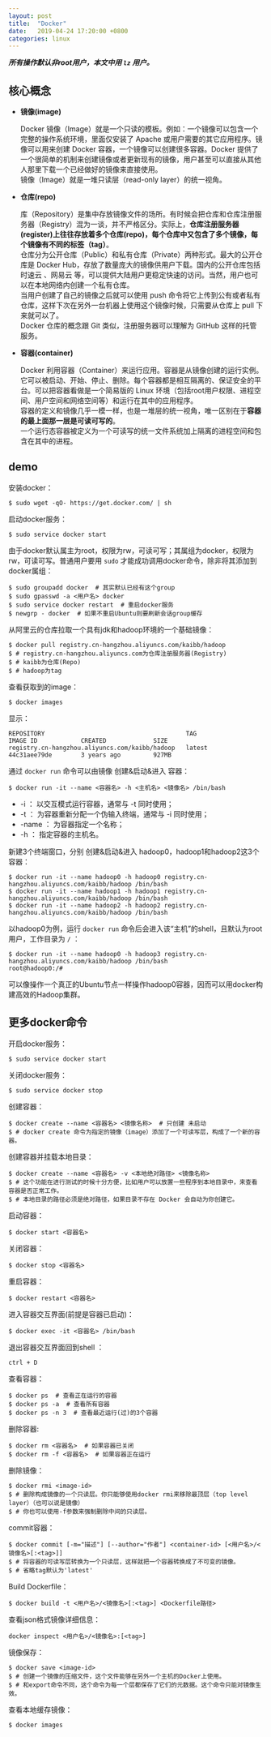 ```yaml
---
layout: post
title:  "Docker"
date:   2019-04-24 17:20:00 +0800
categories: linux
---
```

***所有操作默认非root用户，本文中用 `lz` 用户。***

## 核心概念

- **镜像(image)**  

  Docker 镜像（Image）就是一个只读的模板。例如：一个镜像可以包含一个完整的操作系统环境，里面仅安装了 Apache 或用户需要的其它应用程序。镜像可以用来创建 Docker 容器，一个镜像可以创建很多容器。Docker 提供了一个很简单的机制来创建镜像或者更新现有的镜像，用户甚至可以直接从其他人那里下载一个已经做好的镜像来直接使用。  
  镜像（Image）就是一堆只读层（read-only layer）的统一视角。

- **仓库(repo)**  
  
  库（Repository）是集中存放镜像文件的场所。有时候会把仓库和仓库注册服务器（Registry）混为一谈，并不严格区分。实际上，**仓库注册服务器(register)上往往存放着多个仓库(repo)，每个仓库中又包含了多个镜像，每个镜像有不同的标签（tag）**。  
  仓库分为公开仓库（Public）和私有仓库（Private）两种形式。最大的公开仓库是 Docker Hub，存放了数量庞大的镜像供用户下载。国内的公开仓库包括 时速云 、网易云 等，可以提供大陆用户更稳定快速的访问。当然，用户也可以在本地网络内创建一个私有仓库。  
  当用户创建了自己的镜像之后就可以使用 push 命令将它上传到公有或者私有仓库，这样下次在另外一台机器上使用这个镜像时候，只需要从仓库上 pull 下来就可以了。  
  Docker 仓库的概念跟 Git 类似，注册服务器可以理解为 GitHub 这样的托管服务。

- **容器(container)**  
  
  Docker 利用容器（Container）来运行应用。容器是从镜像创建的运行实例。它可以被启动、开始、停止、删除。每个容器都是相互隔离的、保证安全的平台。可以把容器看做是一个简易版的 Linux 环境（包括root用户权限、进程空间、用户空间和网络空间等）和运行在其中的应用程序。  
  容器的定义和镜像几乎一模一样，也是一堆层的统一视角，唯一区别在于**容器的最上面那一层是可读可写的**。  
  一个运行态容器被定义为一个可读写的统一文件系统加上隔离的进程空间和包含在其中的进程。

## demo

安装docker：

```shell
$ sudo wget -qO- https://get.docker.com/ | sh
```

启动docker服务：

```shell
$ sudo service docker start
```

由于docker默认属主为root，权限为rw，可读可写；其属组为docker，权限为rw，可读可写。普通用户要用 `sudo` 才能成功调用docker命令，除非将其添加到docker属组：

```shell
$ sudo groupadd docker  # 其实默认已经有这个group
$ sudo gpasswd -a <用户名> docker
$ sudo service docker restart  # 重启docker服务
$ newgrp - docker  # 如果不重启Ubuntu则要刷新会话group缓存
```

从阿里云的仓库拉取一个具有jdk和hadoop环境的一个基础镜像：

```shell
$ docker pull registry.cn-hangzhou.aliyuncs.com/kaibb/hadoop
$ # registry.cn-hangzhou.aliyuncs.com为仓库注册服务器(Registry)
$ # kaibb为仓库(Repo)
$ # hadoop为tag
```

查看获取到的image：

```shell
$ docker images
```

显示：
```shell
REPOSITORY                                       TAG                 IMAGE ID            CREATED             SIZE
registry.cn-hangzhou.aliyuncs.com/kaibb/hadoop   latest              44c31aee79de        3 years ago         927MB
```
 
通过 `docker run` 命令可以由镜像 创建&启动&进入 容器：

```shell
$ docker run -it --name <容器名> -h <主机名> <镜像名> /bin/bash
```

- -i ： 以交互模式运行容器，通常与 -t 同时使用；
- -t ： 为容器重新分配一个伪输入终端，通常与 -i 同时使用；
- -name ： 为容器指定一个名称；
- -h ： 指定容器的主机名。

新建3个终端窗口，分别 创建&启动&进入 hadoop0，hadoop1和hadoop2这3个容器：

```shell
$ docker run -it --name hadoop0 -h hadoop0 registry.cn-hangzhou.aliyuncs.com/kaibb/hadoop /bin/bash
$ docker run -it --name hadoop1 -h hadoop1 registry.cn-hangzhou.aliyuncs.com/kaibb/hadoop /bin/bash
$ docker run -it --name hadoop2 -h hadoop2 registry.cn-hangzhou.aliyuncs.com/kaibb/hadoop /bin/bash
```
以hadoop0为例，运行 `docker run` 命令后会进入该“主机”的shell，且默认为root用户，工作目录为 `/` ：

```shell
$ docker run -it --name hadoop0 -h hadoop3 registry.cn-hangzhou.aliyuncs.com/kaibb/hadoop /bin/bash
root@hadoop0:/#
```

可以像操作一个真正的Ubuntu节点一样操作hadoop0容器，因而可以用docker构建高效的Hadoop集群。

## 更多docker命令

开启docker服务：

```shell
$ sudo service docker start
```

关闭docker服务：

```shell
$ sudo service docker stop
```

创建容器：

```shell
$ docker create --name <容器名> <镜像名称>  # 只创建 未启动
$ # docker create 命令为指定的镜像（image）添加了一个可读写层，构成了一个新的容器。
```

创建容器并挂载本地目录：
```shell
$ docker create --name <容器名> -v <本地绝对路径> <镜像名称>
$ # 这个功能在进行测试的时候十分方便，比如用户可以放置一些程序到本地目录中，来查看容器是否正常工作。
$ # 本地目录的路径必须是绝对路径，如果目录不存在 Docker 会自动为你创建它。
```


启动容器：

```shell
$ docker start <容器名>
```

关闭容器：

```shell
$ docker stop <容器名>
```

重启容器：

```shell
$ docker restart <容器名>
```

进入容器交互界面(前提是容器已启动)：

```shell
$ docker exec -it <容器名> /bin/bash
```

退出容器交互界面回到shell ： 

```shell
ctrl + D
```

查看容器：

```shell
$ docker ps  # 查看正在运行的容器
$ docker ps -a  # 查看所有容器
$ docker ps -n 3  # 查看最近运行(过)的3个容器
```

删除容器:

```shell
$ docker rm <容器名>  # 如果容器已关闭
$ docker rm -f <容器名>  # 如果容器正在运行
```

删除镜像：

```shell
$ docker rmi <image-id>
$ # 删除构成镜像的一个只读层。你只能够使用docker rmi来移除最顶层（top level layer）（也可以说是镜像）
$ # 你也可以使用-f参数来强制删除中间的只读层。
```

commit容器：

```shell
$ docker commit [-m="描述"] [--author="作者"] <container-id> [<用户名>/<镜像名>[:<tag>]]
$ # 将容器的可读写层转换为一个只读层，这样就把一个容器转换成了不可变的镜像。
$ # 省略tag默认为'latest'
```

Build Dockerfile：

```shell
$ docker build -t <用户名>/<镜像名>[:<tag>] <Dockerfile路径>
```

查看json格式镜像详细信息：

```shell
docker inspect <用户名>/<镜像名>:[<tag>]
```

镜像保存：

```shell
$ docker save <image-id>
$ # 创建一个镜像的压缩文件，这个文件能够在另外一个主机的Docker上使用。
$ # 和export命令不同，这个命令为每一个层都保存了它们的元数据。这个命令只能对镜像生效。
```

查看本地缓存镜像：

```shell
$ docker images
```









